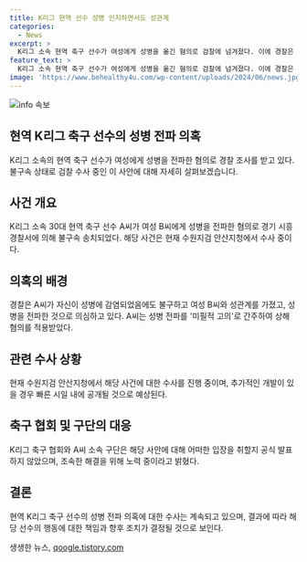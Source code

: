 ```yaml
---
title: K리그 현역 선수 성병 인지하면서도 성관계
categories:
  - News
excerpt: >
  K리그 소속 현역 축구 선수가 여성에게 성병을 옮긴 혐의로 검찰에 넘겨졌다. 이에 경찰은 A씨의 고의를 인지하여 상해 혐의로 불구속 송치했다. 현재는 수원지검 안산지청이 수사 중에 있으며, 해당 사건은 계속 발전 중이다. A씨가 성병에 감염된 상태임에도 여성과 성관계를 가졌다는 점에서 미필적 고의를 보고 상해 혐의를 적용했다.
feature_text: >
  K리그 소속 현역 축구 선수가 여성에게 성병을 옮긴 혐의로 검찰에 넘겨졌다. 이에 경찰은 A씨의 고의를 인지하여 상해 혐의로 불구속 송치했다. 현재는 수원지검 안산지청이 수사 중에 있으며, 해당 사건은 계속 발전 중이다. A씨가 성병에 감염된 상태임에도 여성과 성관계를 가졌다는 점에서 미필적 고의를 보고 상해 혐의를 적용했다.
image: 'https://www.behealthy4u.com/wp-content/uploads/2024/06/news.jpg'
---
```


<p><img src="https://www.behealthy4u.com/wp-content/uploads/2024/06/news.jpg" alt="info 속보" /></p>

<h2>현역 K리그 축구 선수의 성병 전파 의혹</h2>

<p data-ke-size="size16">K리그 소속의 현역 축구 선수가 여성에게 성병을 전파한 혐의로 경찰 조사를 받고 있다. 불구속 상태로 검찰 수사 중인 이 사안에 대해 자세히 살펴보겠습니다.</p>

<h2 data-ke-size="size26">사건 개요</h2>

<p data-ke-size="size16">K리그 소속 30대 현역 축구 선수 A씨가 여성 B씨에게 성병을 전파한 혐의로 경기 시흥경찰서에 의해 불구속 송치되었다. 해당 사건은 현재 수원지검 안산지청에서 수사 중이다.</p>

<h2 data-ke-size="size26">의혹의 배경</h2>

<p data-ke-size="size16">경찰은 A씨가 자신이 성병에 감염되었음에도 불구하고 여성 B씨와 성관계를 가졌고, 성병을 전파한 것으로 의심하고 있다. A씨는 성병 전파를 '미필적 고의'로 간주하여 상해 혐의를 적용받았다.</p>

<h2 data-ke-size="size26">관련 수사 상황</h2>

<p data-ke-size="size16">현재 수원지검 안산지청에서 해당 사건에 대한 수사를 진행 중이며, 추가적인 개발이 있을 경우 빠른 시일 내에 공개될 것으로 예상된다.</p>

<h2 data-ke-size="size26">축구 협회 및 구단의 대응</h2>

<p data-ke-size="size16">K리그 축구 협회와 A씨 소속 구단은 해당 사안에 대해 어떠한 입장을 취할지 공식 발표하지 않았으며, 조속한 해결을 위해 노력 중이라고 밝혔다.</p>

<h2 data-ke-size="size26">결론</h2>

<p data-ke-size="size16">현역 K리그 축구 선수의 성병 전파 의혹에 대한 수사는 계속되고 있으며, 결과에 따라 해당 선수의 행동에 대한 책임과 향후 조치가 결정될 것으로 보인다.</p>
생생한 뉴스, <a href="https://qoogle.tistory.com" rel="dofollow">qoogle.tistory.com</a>


